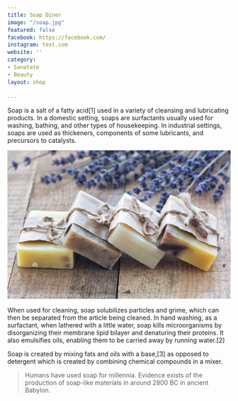 ```yaml
---
title: Soap Diner
image: "/soap.jpg"
featured: false
facebook: https://facebook.com/
instagram: test.com
website: ''
category:
- Sanatate
- Beauty
layout: shop

---
```

Soap is a salt of a fatty acid[1] used in a variety of cleansing and lubricating products. In a domestic setting, soaps are surfactants usually used for washing, bathing, and other types of housekeeping. In industrial settings, soaps are used as thickeners, components of some lubricants, and precursors to catalysts.

![Soap Diner](/images/shops/soap.jpg)

When used for cleaning, soap solubilizes particles and grime, which can then be separated from the article being cleaned. In hand washing, as a surfactant, when lathered with a little water, soap kills microorganisms by disorganizing their membrane lipid bilayer and denaturing their proteins. It also emulsifies oils, enabling them to be carried away by running water.[2]

Soap is created by mixing fats and oils with a base,[3] as opposed to detergent which is created by combining chemical compounds in a mixer.

> Humans have used soap for millennia. Evidence exists of the production of soap-like materials in around 2800 BC in ancient Babylon.